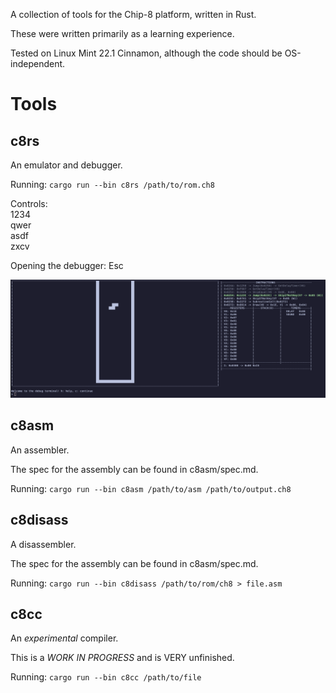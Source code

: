 A collection of tools for the Chip-8 platform, written in Rust.

These were written primarily as a learning experience.

Tested on Linux Mint 22.1 Cinnamon, although the code should be OS-independent.

# Tools
## c8rs
An emulator and debugger.

Running: `cargo run --bin c8rs /path/to/rom.ch8`

Controls:  
1234  
qwer  
asdf  
zxcv

Opening the debugger: Esc

![The debug terminal](./images/debug_terminal.png)


## c8asm
An assembler.

The spec for the assembly can be found in c8asm/spec.md.

Running: `cargo run --bin c8asm /path/to/asm /path/to/output.ch8`

## c8disass
A disassembler.

The spec for the assembly can be found in c8asm/spec.md.

Running: `cargo run --bin c8disass /path/to/rom/ch8 > file.asm`

## c8cc
An *experimental* compiler.

This is a *WORK IN PROGRESS* and is VERY unfinished.

Running: `cargo run --bin c8cc /path/to/file`
